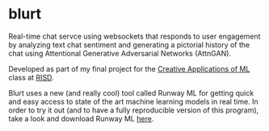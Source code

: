 # blurt
Real-time chat servce using websockets that responds to user engagement by analyzing text chat sentiment and generating a pictorial history of the chat using Attentional Generative Adversarial Networks (AttnGAN). 

Developed as part of my final project for the [Creative Applications of ML](http://courses.channel.studio/spring2019machinelearning/) class at [RISD](https://www.risd.edu/). 

Blurt uses a new (and really cool) tool called Runway ML for getting quick and easy access to state of the art machine learning models in real time. In order to try it out (and to have a fully reproducible version of this program), take a look and download Runway ML [here](https://runwayml.com/).

